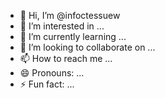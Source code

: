 - 👋 Hi, I’m @infoctessuew
- 👀 I’m interested in ...
- 🌱 I’m currently learning ...
- 💞️ I’m looking to collaborate on ...
- 📫 How to reach me ...
- 😄 Pronouns: ...
- ⚡ Fun fact: ...

<!---
infoctessuew/infoctessuew is a ✨ special ✨ repository because its `README.md` (this file) appears on your GitHub profile.
You can click the Preview link to take a look at your changes.
--->
